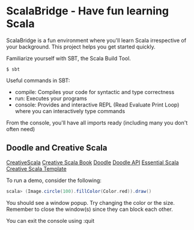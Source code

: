 ScalaBridge - Have fun learning Scala
======================================

ScalaBridge is a fun environment where you'll learn Scala irrespective of your background. This project helps you get started quickly.

Familiarize yourself with SBT, the Scala Build Tool. 

```
$ sbt
```

Useful commands in SBT:

  * compile: Compiles your code for syntactic and type correctness
  * run: Executes your programs
  * console: Provides and interactive REPL (Read Evaluate Print Loop) where you can interactively type commands

From the console, you'll have all imports ready (including many you don't often need)

Doodle and Creative Scala
--------------------------

[CreativeScala](https://www.creativescala.org/)
[Creative Scala Book](https://www.creativescala.org/creative-scala.html)
[Doodle](https://github.com/creativescala/doodle)
[Doodle API](https://www.creativescala.org/doodle/api/doodle/core/index.html)
[Essential Scala](https://github.com/underscoreio/essential-scala)
[Creative Scala Template](https://github.com/underscoreio/creative-scala-template)


To run a demo, consider the following:

```scala
scala> (Image.circle(100).fillColor(Color.red)).draw()
```

You should see a window popup. Try changing the color or the size. Remember to close the window(s) since they can block each other.

You can exit the console using :quit

